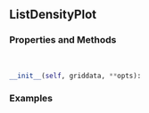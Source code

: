 ## <a id="McUtils.Plots.Plots.ListDensityPlot">ListDensityPlot</a>


### Properties and Methods
<a id="McUtils.Plots.Plots.ListDensityPlot.__init__" class="docs-object-method">&nbsp;</a>
```python
__init__(self, griddata, **opts): 
```

### Examples


